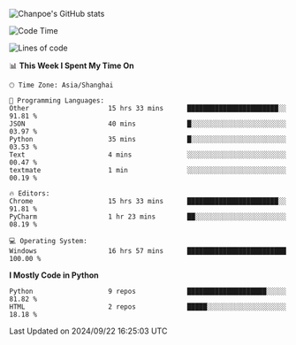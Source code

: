 ![Chanpoe's GitHub stats](https://github-readme-stats.vercel.app/api?username=Chanpoe&show_icons=true&count_private=true&theme=cobalt)

<!--START_SECTION:waka-->
![Code Time](http://img.shields.io/badge/Code%20Time-200%20hrs%207%20mins-blue)

![Lines of code](https://img.shields.io/badge/From%20Hello%20World%20I%27ve%20Written-1.6%20million%20lines%20of%20code-blue)

📊 **This Week I Spent My Time On** 

```text
🕑︎ Time Zone: Asia/Shanghai

💬 Programming Languages: 
Other                    15 hrs 33 mins      ███████████████████████░░   91.81 % 
JSON                     40 mins             █░░░░░░░░░░░░░░░░░░░░░░░░   03.97 % 
Python                   35 mins             █░░░░░░░░░░░░░░░░░░░░░░░░   03.53 % 
Text                     4 mins              ░░░░░░░░░░░░░░░░░░░░░░░░░   00.47 % 
textmate                 1 min               ░░░░░░░░░░░░░░░░░░░░░░░░░   00.19 % 

🔥 Editors: 
Chrome                   15 hrs 33 mins      ███████████████████████░░   91.81 % 
PyCharm                  1 hr 23 mins        ██░░░░░░░░░░░░░░░░░░░░░░░   08.19 % 

💻 Operating System: 
Windows                  16 hrs 57 mins      █████████████████████████   100.00 % 
```

**I Mostly Code in Python** 

```text
Python                   9 repos             ████████████████████░░░░░   81.82 % 
HTML                     2 repos             █████░░░░░░░░░░░░░░░░░░░░   18.18 % 
```




 Last Updated on 2024/09/22 16:25:03 UTC
<!--END_SECTION:waka-->
